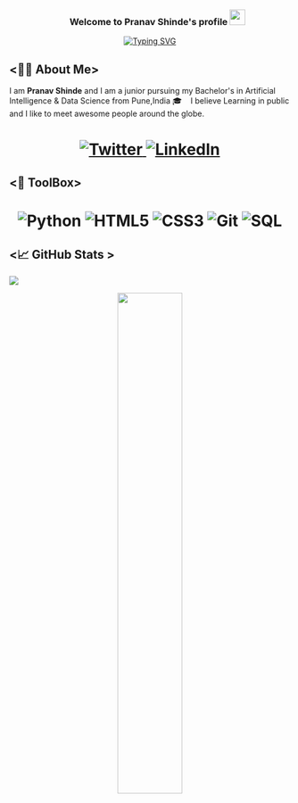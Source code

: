 <div>
<img align="https://github.com/Pranav-Shinde11/Pranav-Shinde11/blob/main/betelgejze150700085.jpg">
</div>

<h3 align="center">
  &nbsp;&nbsp;&nbsp;&nbsp;&nbsp;&nbsp;&nbsp;Welcome to Pranav Shinde's profile
  <img src="[https://media.giphy.com/media/hvRJCLFzcasrR4ia7z/giphy.gif](https://www.google.com/url?sa=i&url=https%3A%2F%2Fwww.crushpixel.com%2Fstock-vector%2Fvector-laptop-coding-concept-web-2785733.html&psig=AOvVaw3341eujVpOIT_3DbvGOQ7G&ust=1672112959738000&source=images&cd=vfe&ved=0CBAQjRxqFwoTCLD-5auwlvwCFQAAAAAdAAAAABAS)" width="28">
</h3>

<!-- Typing SVG by DenverCoder1 - https://github.com/DenverCoder1/readme-typing-svg -->
<p align="center">
<a href="https://git.io/typing-svg"><img src="https://readme-typing-svg.herokuapp.com?font=Fira+Code&duration=4000&pause=2000&color=B8F745&background=753DFF00&center=true&width=460&height=55&lines=Nice+to+meet+you...;Open+Source+Enthusiast;Artificial+Intelligence+%26+Data+Science" alt="Typing SVG" /></a>
</p>

<!-- Badges template - https://github.com/badges/shields -->


## <👨‍💻 About Me>

I am  **Pranav Shinde** and I am a junior pursuing my Bachelor's in Artificial Intelligence & Data Science from Pune,India 🎓 &nbsp;&nbsp; I believe Learning in public and I like to meet awesome people around the globe.

<h1 align = "center">
  
  <a href="https://twitter.com/Pranavstwt11" target="_blank"><img alt="Twitter" title="Twitter" src="https://img.shields.io/badge/-Twitter-1DA1F2?style=for-the-badge&logo=twitter&logoColor=white"/>
</a> 
<a href="https://www.linkedin.com/in/pranav-shinde-928338207/" target="_blank"><img alt="LinkedIn" title="LinkedIn" src="https://img.shields.io/badge/LinkedIn-%230077B5.svg?&style=for-the-badge&logo=linkedin&logoColor=white"/>
</a>


</h1>
   
   
## <🔩 ToolBox>  
<h1 align = "center">


![Python](https://img.shields.io/badge/-Python-blue?style=for-the-badge&logo=python&logoColor=white)
![HTML5](https://img.shields.io/badge/-html5-d9534f?style=for-the-badge&logo=html5&logoColor=white)
![CSS3](https://img.shields.io/badge/-css3-1572B6?style=for-the-badge&logo=css3&logoColor=white)
![Git](https://img.shields.io/badge/-git-F1502F?style=for-the-badge&logo=git&logoColor=white)
![SQL](https://img.shields.io/badge/-SQL-blue?style=for-the-badge&logo=SQL&logoColor=white)

</h1>

## <📈 GitHub Stats >  

<!-- Contributor Graph-1 : https://activity-graph.herokuapp.com/graph?username=verma-kunal&theme=xcode  -->
![](https://activity-graph.herokuapp.com/graph?username=Pranav-Shinde11&theme=react-dark&hide_border=true)
<!-- ![](https://github-readme-stats.vercel.app/api?username=Pranav-Shinde11&show_icons=true&theme=tokyonight)  -->
<p align="center">
	
  <img width="48%" src="https://github-readme-stats.vercel.app/api?username=Pranav-Shinde11&show_icons=true&theme=highcontrast&hide_border=true" />
<!--   <img width="48%" src="https://github-readme-streak-stats.herokuapp.com/?user=Pranav-Shinde11&theme=algolia&hide_border=true" /> -->
</p>
